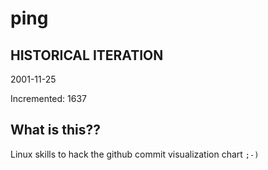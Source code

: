 # ping

## HISTORICAL ITERATION
2001-11-25

Incremented: 1637

## What is this?? 
Linux skills to hack the github commit visualization chart `;-)`
